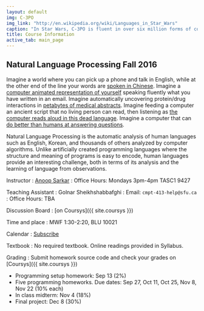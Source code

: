 ```yaml
---
layout: default
img: C-3PO
img_link: "http://en.wikipedia.org/wiki/Languages_in_Star_Wars"
caption: "In Star Wars, C-3PO is fluent in over six million forms of communication."
title: Course Information
active_tab: main_page 
---
```


## Natural Language Processing <span class="text-muted">Fall 2016</span>

Imagine a world where you can pick up a phone and talk in English,
while at the other end of the line your words are [spoken in
Chinese](https://www.youtube.com/watch?v=Nu-nlQqFCKg).  Imagine a
[computer animated representation of
yourself](http://mitpress.mit.edu/books/embodied-conversational-agents)
speaking fluently what you have written in an email. Imagine
automatically uncovering protein/drug interactions in [petabytes
of medical abstracts](http://fable.chop.edu/). Imagine feeding a
computer an ancient script that no living person can read, then
listening as [the computer reads aloud in this dead
language](http://aclanthology.info/papers/a-computational-approach-to-deciphering-unknown-scripts).
Imagine a computer that can [do better than humans at answering
questions](https://www.youtube.com/watch?v=lI-M7O_bRNg).  

Natural Language Processing is the automatic analysis of human
languages such as English, Korean, and thousands of others analyzed
by computer algorithms. Unlike artificially created programming
languages where the structure and meaning of programs is easy to
encode, human languages provide an interesting challenge, both in
terms of its analysis and the learning of language from observations.

Instructor
: [Anoop Sarkar](http://www.cs.sfu.ca/~anoop/) 
: Office Hours: Mondays 3pm-4pm TASC1 9427

Teaching Assistant
: Golnar Sheikhshabbafghi
: Email: `cmpt-413-help@sfu.ca`
: Office Hours: TBA

Discussion Board
: [on Coursys]({{ site.coursys }})

Time and place
: MWF 1:30-2:20, BLU 10021

Calendar
: [Subscribe](https://courses.cs.sfu.ca/news/75221d0252e1cdacf94dac56b78600e9/anoop)

Textbook
: No required textbook. Online readings provided in Syllabus.

Grading
: Submit homework source code and check your grades on [Coursys]({{ site.coursys }})

* Programming setup homework: Sep 13 (2%)
* Five programming homeworks. Due dates: Sep 27, Oct 11, Oct 25, Nov 8, Nov 22 (10% each)
* In class midterm: Nov 4 (18%)
* Final project: Dec 8 (30%)

